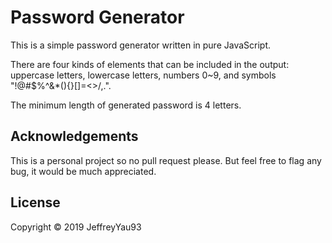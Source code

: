 # Password Generator

This is a simple password generator written in pure JavaScript.

There are four kinds of elements that can be included in the output: uppercase letters, lowercase letters, numbers 0~9, and symbols "!@#$%^&*(){}[]=<>/,.".

The minimum length of generated password is 4 letters.

## Acknowledgements

This is a personal project so no pull request please. But feel free to flag any bug, it would be much appreciated.

## License

Copyright &copy; 2019 JeffreyYau93
